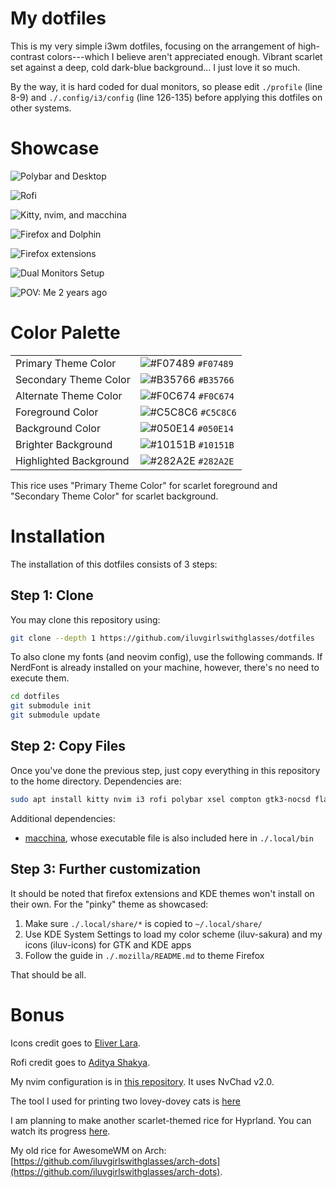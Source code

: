 
# My dotfiles

This is my very simple i3wm dotfiles, focusing on the arrangement of high-contrast colors---which I believe aren't appreciated enough. Vibrant scarlet set against a deep, cold dark-blue background... I just love it so much.

By the way, it is hard coded for dual monitors, so please edit `./profile` (line 8-9) and `./.config/i3/config` (line 126-135) before applying this dotfiles on other systems.

# Showcase

![Polybar and Desktop](./showcase/0.png)

![Rofi](./showcase/1.png)

![Kitty, nvim, and macchina](./showcase/2.png)

![Firefox and Dolphin](./showcase/3.png)

![Firefox extensions](./showcase/4.png)

![Dual Monitors Setup](./showcase/5.png)

![POV: Me 2 years ago](./showcase/6.png)

# Color Palette

|                         |                                                                    |
| ----------------------- | ------------------------------------------------------------------ |
| Primary Theme Color     | ![#F07489](https://placehold.co/12x12/f07489/f07489.png) `#F07489` |
| Secondary Theme Color   | ![#B35766](https://placehold.co/12x12/b35766/b35766.png) `#B35766` |
| Alternate Theme Color   | ![#F0C674](https://placehold.co/12x12/f0c674/f0c674.png) `#F0C674` |
| Foreground Color        | ![#C5C8C6](https://placehold.co/12x12/c5c8c6/c5c8c6.png) `#C5C8C6` |
| Background Color        | ![#050E14](https://placehold.co/12x12/050e14/050e14.png) `#050E14` |
| Brighter Background     | ![#10151B](https://placehold.co/12x12/10151b/10151b.png) `#10151B` |
| Highlighted Background  | ![#282A2E](https://placehold.co/12x12/282a2e/282a2e.png) `#282A2E` |

This rice uses "Primary Theme Color" for scarlet foreground and "Secondary Theme Color" for scarlet background.

# Installation

The installation of this dotfiles consists of 3 steps:

## Step 1: Clone

You may clone this repository using:

```sh
git clone --depth 1 https://github.com/iluvgirlswithglasses/dotfiles
```

To also clone my fonts (and neovim config), use the following commands. If NerdFont is already installed on your machine, however, there's no need to execute them.

```sh
cd dotfiles
git submodule init
git submodule update
```

## Step 2: Copy Files

Once you've done the previous step, just copy everything in this repository to the home directory. Dependencies are:

```sh
sudo apt install kitty nvim i3 rofi polybar xsel compton gtk3-nocsd flameshot
```

Additional dependencies:

- [macchina](https://github.com/Macchina-CLI/macchina), whose executable file is also included here in `./.local/bin`

## Step 3: Further customization

It should be noted that firefox extensions and KDE themes won't install on their own. For the "pinky" theme as showcased:

1. Make sure `./.local/share/*` is copied to `~/.local/share/`
2. Use KDE System Settings to load my color scheme (iluv-sakura) and my icons (iluv-icons) for GTK and KDE apps
3. Follow the guide in `./.mozilla/README.md` to theme Firefox

That should be all.

# Bonus

Icons credit goes to [Eliver Lara](https://github.com/EliverLara/candy-icons).

Rofi credit goes to [Aditya Shakya](https://github.com/adi1090x/rofi).

My nvim configuration is in [this repository](https://github.com/iluvgirlswithglasses/nvim). It uses NvChad v2.0.

The tool I used for printing two lovey-dovey cats is [here](https://github.com/iluvgirlswithglasses/terminal-tools)

I am planning to make another scarlet-themed rice for Hyprland. You can watch its progress [here](https://github.com/iluvgirlswithglasses/dotfiles-hyprland).

My old rice for AwesomeWM on Arch: [https://github.com/iluvgirlswithglasses/arch-dots](https://github.com/iluvgirlswithglasses/arch-dots).

